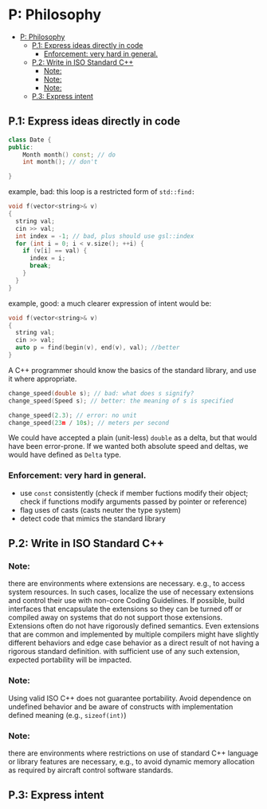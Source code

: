 # P: Philosophy
- [P: Philosophy](#p-philosophy)
  - [P.1: Express ideas directly in code](#p1-express-ideas-directly-in-code)
    - [Enforcement: very hard in general.](#enforcement-very-hard-in-general)
  - [P.2: Write in ISO Standard C++](#p2-write-in-iso-standard-c)
    - [Note:](#note)
    - [Note:](#note-1)
    - [Note:](#note-2)
  - [P.3: Express intent](#p3-express-intent)

## P.1: Express ideas directly in code
```cpp
class Date {
public:
    Month month() const; // do
    int month(); // don't

}
```
example, bad: this loop is a restricted form of `std::find:`
```cpp
void f(vector<string>& v)
{
  string val;
  cin >> val;
  int index = -1; // bad, plus should use gsl::index
  for (int i = 0; i < v.size(); ++i) {
    if (v[i] == val) {
      index = i;
      break;
    }
  }
}
```
example, good: a much clearer expression of intent would be:
```cpp
void f(vector<string>& v)
{
  string val;
  cin >> val;
  auto p = find(begin(v), end(v), val); //better
}
```
A C++ programmer should know the basics of the standard library, and use it where appropriate. 
```cpp
change_speed(double s); // bad: what does s signify?
change_speed(Speed s); // better: the meaning of s is specified

change_speed(2.3); // error: no unit
change_speed(23m / 10s); // meters per second
```
We could have accepted a plain (unit-less) `double` as a delta, but that would have been error-prone. If we wanted both absolute speed and deltas, we would have defined as `Delta` type.

### Enforcement: very hard in general.
- use `const` consistently (check if member fuctions modify their object; check if functions modify arguments passed by pointer or reference)
- flag uses of casts (casts neuter the type system)
- detect code that mimics the standard library
  
## P.2: Write in ISO Standard C++
### Note:
there are environments where extensions are necessary. e.g., to access system resources. In such cases, localize the use of necessary extensions and control their use with non-core Coding Guidelines. If possible, build interfaces that encapsulate the extensions so they can be turned off or compiled away on systems that do not support those extensions.
Extensions often do not have rigorously defined semantics. Even extensions that are common and implemented by multiple compilers might have slightly different behaviors and edge case behavior as a direct result of not having a rigorous standard definition. with sufficient use of any such extension, expected portability will be impacted.

### Note:
Using valid ISO C++ does not guarantee portability. Avoid dependence on undefined behavior and be aware of constructs with implementation defined meaning (e.g., `sizeof(int)`)

### Note:
there are environments where restrictions on use of standard C++ language or library features are necessary, e.g., to avoid dynamic memory allocation as required by aircraft control software standards. 

## P.3: Express intent
